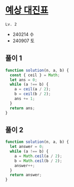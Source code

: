 # [예상 대진표](https://school.programmers.co.kr/learn/courses/30/lessons/12985)

`Lv. 2`

- 240214 수
- 240907 토

## 풀이 1

```javascript
function solution(n, a, b) {
  const { ceil } = Math;
  let ans = 0;
  while (a !== b) {
    a = ceil(a / 2);
    b = ceil(b / 2);
    ans += 1;
  }
  return ans;
}
```

## 풀이 2

```javascript
function solution(n, a, b) {
  let answer = 0;
  while (a !== b) {
    a = Math.ceil(a / 2);
    b = Math.ceil(b / 2);
    answer++;
  }
  return answer;
}
```
